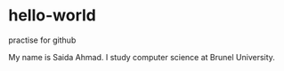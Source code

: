 # hello-world
practise for github

My name is Saida Ahmad. I study computer science at Brunel University. 
